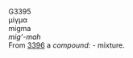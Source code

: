 <body>
  <p>G3395<br>  μίγμα  <br> migma  <br><i>mig‘-mah </i><br>From <a href="g3396.htm">3396</a>  a <i>compound:</i> - mixture.<br></p>
 </body>